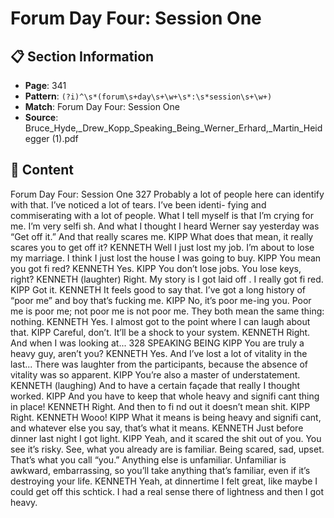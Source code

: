 # Forum Day Four: Session One

## 📋 Section Information

- **Page**: 341
- **Pattern**: `(?i)^\s*(forum\s+day\s+\w+\s*:\s*session\s+\w+)`
- **Match**: Forum Day Four: Session One
- **Source**: Bruce_Hyde,_Drew_Kopp_Speaking_Being_Werner_Erhard,_Martin_Heidegger (1).pdf

## 📄 Content

Forum Day Four: Session One
327
Probably a lot of people here can identify with that. I’ve noticed a lot of tears. I’ve been identi-
fying and commiserating with a lot of people. What I tell myself is that I’m crying for me. I’m
very selfi sh. And what I thought I heard Werner say yesterday was “Get off  it.” And that really
scares me.
KIPP
What does that mean, it really scares you to get off  it?
KENNETH
Well I just lost my job. I’m about to lose my marriage. I think I just lost the house I was going
to buy.
KIPP
You mean you got fi red?
KENNETH
Yes.
KIPP
You don’t lose jobs. You lose keys, right?
KENNETH  (laughter)
Right. My story is I got laid off . I really got fi red.
KIPP
Got it.
KENNETH
It feels good to say that. I’ve got a long history of “poor me” and boy that’s fucking me.
KIPP
No, it’s poor me-ing you. Poor me is poor me; not poor me is not poor me. They both mean the
same thing: nothing.
KENNETH
Yes. I almost got to the point where I can laugh about that.
KIPP
Careful, don’t. It’ll be a shock to your system.
KENNETH
Right. And when I was looking at...
328
SPEAKING BEING
KIPP
You are truly a heavy guy, aren’t you?
KENNETH
Yes. And I’ve lost a lot of vitality in the last...
There was laughter from the participants, because the absence of vitality was so apparent.
KIPP
You’re also a master of understatement.
KENNETH  (laughing)
And to have a certain façade that really I thought worked.
KIPP
And you have to keep that whole heavy and signifi cant thing in place!
KENNETH
Right. And then to fi nd out it doesn’t mean shit.
KIPP
Right.
KENNETH
Wooo!
KIPP
What it means is being heavy and signifi cant, and whatever else you say, that’s what it means.
KENNETH
Just before dinner last night I got light.
KIPP
Yeah, and it scared the shit out of you. You see it’s risky. See, what you already are is familiar.
Being scared, sad, upset. That’s what you call “you.” Anything else is unfamiliar. Unfamiliar is
awkward, embarrassing, so you’ll take anything that’s familiar, even if it’s destroying your life.
KENNETH
Yeah, at dinnertime I felt great, like maybe I could get off  this schtick. I had a real sense there
of lightness and then I got heavy.